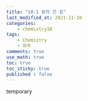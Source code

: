 ```yaml
---
title: "10.1 분자 간 힘"
last_modified_at: 2021-11-10
categories:
    - chemistry10
tags:
    - Chemistry
    - 화학
comments: true
use_math: true
toc: true
toc_sticky: true
published : false
---
```


temporary